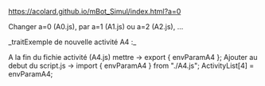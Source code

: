 https://acolard.github.io/mBot_Simul/index.html?a=0

Changer a=0 (A0.js), par a=1 (A1.js) ou a=2 (A2.js), ...

\_traitExemple de nouvelle activité A4 :\_
  
  A la fin du fichie activité (A4.js) mettre -> export { envParamA4 };
  Ajouter au debut du script.js ->  import { envParamA4 } from "./A4.js";
                                    ActivityList[4] = envParamA4;
